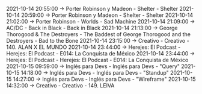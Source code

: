 2021-10-14 20:55:00 -> Porter Robinson y Madeon - Shelter - Shelter
2021-10-14 20:59:00 -> Porter Robinson y Madeon - Shelter - Shelter
2021-10-14 21:02:00 -> Porter Robinson - Worlds - Sad Machine
2021-10-14 21:09:00 -> AC/DC - Back in Black - Back in Black
2021-10-14 21:13:00 -> George Thorogood & The Destroyers - The Baddest of George Thorogood and the Destroyers - Bad to the Bone
2021-10-14 23:15:00 -> Creativo - Creativo - 140. ALAN X EL MUNDO
2021-10-14 23:44:00 -> Herejes: El Podcast - Herejes: El Podcast - E014: La Conquista de México
2021-10-14 23:44:00 -> Herejes: El Podcast - Herejes: El Podcast - E014: La Conquista de México
2021-10-15 09:59:00 -> Inglés para Devs - Inglés para Devs - "Query"
2021-10-15 14:18:00 -> Inglés para Devs - Inglés para Devs - "Standup"
2021-10-15 14:27:00 -> Inglés para Devs - Inglés para Devs - "Wireframe"
2021-10-15 14:32:00 -> Creativo - Creativo - 149. LEIVA
